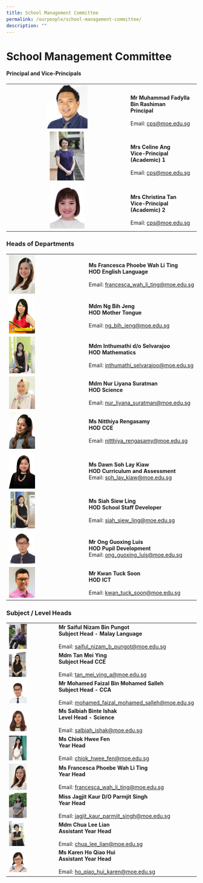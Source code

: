 ```yaml
---
title: School Management Committee
permalink: /ourpeople/school-management-committee/
description: ""
---
```

School Management Committee
===========================

#### Principal and Vice-Principals

|  	|  	|
|:---:	|---	|
| <img src="/images/Mr%20Muhammad%20Fadylla.jpg" style="width:35%">	| <br>**Mr Muhammad Fadylla Bin Rashiman**<br>**Principal**<br><br>Email: [cps@moe.edu.sg](mailto:cps@moe.edu.sg) 	|
| <img src="/images/MRS CELINE ANG (VP - ACADEMIC) 2014.jpg" style="width:30%"> 	| <br>**Mrs Celine Ang**<br>**Vice-Principal (Academic) 1**<br><br>Email: [cps@moe.edu.sg](mailto:cps@moe.edu.sg) 	|
| <img src="/images/Mrs Christina Tan.jpg" style="width:30%"><br>  	| <br>**Mrs Christina Tan**<br>**Vice-Principal (Academic) 2**<br><br>Email: [cps@moe.edu.sg](mailto:cps@moe.edu.sg) <br>|

### Heads of Departments

|  	|  	|
|---	|---	|
| <img src="/images/Mrs%20Francesca%20Ong.jpg" style="width:35%"> 	| **Ms Francesca Phoebe Wah Li Ting**<br>**HOD English Language**<br><br>Email: [francesca\_wah\_li\_ting@moe.edu.sg](mailto:francesca_wah_li_ting@moe.edu.sg) 	|
|  <img src="/images/Ms Ng Bih Jeng.jpg" style="width:35%"> 	| **Mdm Ng Bih Jeng**<br>**HOD Mother Tongue**<br><br>Email: [ng_bih_jeng@moe.edu.sg](mailto:ng_bih_jeng@moe.edu.sg) 	|
|  <img src="/images/MDM INTHUMATHI DO SELVARAJOO 2014.jpg" style="width:35%"> 	| **Mdm Inthumathi d/o Selvarajoo**<br>**HOD Mathematics**<br><br>Email: [inthumathi_selvarajoo@moe.edu.sg](mailto:inthumathi_selvarajoo@moe.edu.sg) 	|
|  <img src="/images/Mdm Nur Liyana.jpg" style="width:35%">	| **Mdm Nur Liyana Suratman**<br>**HOD Science**<br><br>Email: [nur_liyana_suratman@moe.edu.sg](mailto:nur_liyana_suratman@moe.edu.sg) 	|
|  <img src="/images/Ms%20Nitthiya%20Rengasamy.jpg" style="width:35%"> 	| **Ms Nitthiya Rengasamy**<br>**HOD CCE**<br><br>Email: [nitthiya\_rengasamy@moe.edu.sg](mailto:nitthiya_rengasamy@moe.edu.sg) 	|
|  <img src="/images/Mdm%20Dawn%20Soh%20Lay%20Kiaw.jpg" style="width:35%"> 	| **Ms Dawn Soh Lay Kiaw**<br>**HOD Curriculum and Assessment**<br>Email: [soh\_lay\_kiaw@moe.edu.sg](mailto:soh_lay_kiaw@moe.edu.sg) 	|
|<img src="/images/MS SIAH SIEW LING 2014.jpg" style="width:35%"> 	| **Ms Siah Siew Ling**<br>**HOD School Staff Developer**<br><br>Email: [siah\_siew\_ling@moe.edu.sg](mailto:siah_siew_ling@moe.edu.sg) 	|
|  <img src="/images/mr%20ong%20guoxing%20luis.jpg" style="width:35%"> 	| **Mr Ong Guoxing Luis**<br>**HOD Pupil Development**<br>Email: [ong\_guoxing\_luis@moe.edu.sg](mailto:ong_guoxing_luis@moe.edu.sg)  	|
|  <img src="/images/Kwan%20Tuck%20Soon%202019.jpg" style="width:35%"> 	| **Mr Kwan Tuck Soon**<br>**HOD ICT**<br><br>Email: [kwan\_tuck\_soon@moe.edu.sg](mailto:kwan_tuck_soon@moe.edu.sg) 	|


### Subject / Level Heads

|  	|  	|
|---	|---	|
| <img src="/images/MR SAIFUL NIZAM BIN PUNGOT 2014.jpg" style="width:40%"> 	| **Mr Saiful Nizam Bin Pungot** <br>**Subject Head - Malay Language**<br><br>Email: [saiful_nizam_b_pungot@moe.edu.sg](mailto:saiful_nizam_b_pungot@moe.edu.sg) 	|
|  <img src="/images/MDM%20TAN%20MEI%20YING%202014.jpg" style="width:40%"> 	| **Mdm Tan Mei Ying**<br>**Subject Head CCE**<br><br>Email: [tan\_mei\_ying\_a@moe.edu.sg](mailto:tan_mei_ying_a@moe.edu.sg) 	|
|  <img src="/images/mr mohamed faizal bin mohamed salleh.jpg" style="width:40%"> 	| **Mr Mohamed Faizal Bin Mohamed Salleh**<br>**Subject Head - CCA**<br><br>Email: [mohamed\_faizal\_mohamed\_salleh@moe.edu.sg](mailto:mohamed_faizal_mohamed_salleh@moe.edu.sg)  	|
|  <img src="/images/miss salbiah binte ishak.jpg" style="width:40%"> 	| **Ms Salbiah Binte Ishak**<br>**Level Head - Science**<br><br>Email: [salbiah\_ishak@moe.edu.sg](mailto:salbiah_ishak@moe.edu.sg) 	|
|  <img src="/images/MISS CHIOK HWEE FEN 2014.jpg" style="width:40%"> 	| **Ms Chiok Hwee Fen**<br>**Year Head**<br><br>Email: [chiok_hwee_fen@moe.edu.sg](mailto:chiok_hwee_fen@moe.edu.sg) 	|
|  <img src="/images/Mrs Francesca Ong .jpg" style="width:40%"> 	| **Ms Francesca Phoebe Wah Li Ting**<br>**Year Head**<br><br>Email: [francesca_wah_li_ting@moe.edu.sg](mailto:francesca_wah_li_ting@moe.edu.sg) 	|
|  <img src="/images/MISS JAGJIT KAUR DO PARMJIT SINGH 2014.jpg" style="width:40%"> 	| **Miss Jagjit Kaur D/O Parmjit Singh**<br>**Year Head**<br><br>Email: [jagjit_kaur_parmjit_singh@moe.edu.sg](mailto:jagjit_kaur_parmjit_singh@moe.edu.sg) 	|
|  <img src="/images/MDM CHUA LEE LIAN 2014.jpg" style="width:40%"> 	| **Mdm Chua Lee Lian** <br>**Assistant Year Head**<br><br>Email: [chua_lee_lian@moe.edu.sg](mailto:chua_lee_lian@moe.edu.sg) 	|
|  <img src="/images/ms karen ho qiao hui.jpg" style="width:40%"> 	| **Ms Karen Ho Qiao Hui** <br>**Assistant Year Head**<br><br>  Email: [ho_qiao_hui_karen@moe.edu.sg](mailto:ho_qiao_hui_karen@moe.edu.sg)  	|
